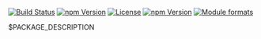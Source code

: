 [![Build Status](https://travis-ci.org/rollup-umd/test.svg?branch=master)](https://travis-ci.org/rollup-umd/test)
[![npm Version](https://img.shields.io/npm/v/@rollup-umd/test.svg?style=flat)](https://www.npmjs.com/package/@rollup-umd/test)
[![License](https://img.shields.io/npm/l/@rollup-umd/test.svg?style=flat)](https://www.npmjs.com/package/@rollup-umd/test)
[![npm Version](https://img.shields.io/node/v/@rollup-umd/test.svg?style=flat)](https://www.npmjs.com/package/@rollup-umd/test)
[![Module formats](https://img.shields.io/badge/module%20formats-umd%2C%20cjs%2C%20esm-green.svg?style=flat)](https://www.npmjs.com/package/@rollup-umd/test)


$PACKAGE_DESCRIPTION
